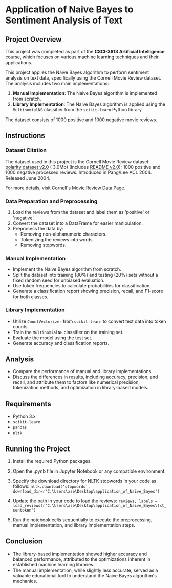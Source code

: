 # Application of Naive Bayes to Sentiment Analysis of Text

## Project Overview
This project was completed as part of the **CSCI-3613 Artificial Intelligence** course, which focuses on various machine learning techniques and their applications.

This project applies the Naive Bayes algorithm to perform sentiment analysis on text data, specifically using the Cornell Movie Review dataset. The analysis includes two main implementations:
1. **Manual Implementation**: The Naive Bayes algorithm is implemented from scratch.
2. **Library Implementation**: The Naive Bayes algorithm is applied using the `MultinomialNB` classifier from the `scikit-learn` Python library.

The dataset consists of 1000 positive and 1000 negative movie reviews.


## Instructions

### Dataset Citation

The dataset used in this project is the Cornell Movie Review dataset:
[polarity dataset v2.0](https://www.cs.cornell.edu/people/pabo/movie-review-data/review_polarity.tar.gz) ( 3.0Mb) (includes [README v2.0](https://www.cs.cornell.edu/people/pabo/movie-review-data/poldata.README.2.0.txt)): 1000 positive and 1000 negative processed reviews. Introduced in Pang/Lee ACL 2004. Released June 2004.

For more details, visit [Cornell's Movie Review Data Page](http://www.cs.cornell.edu/people/pabo/movie-review-data/).



### Data Preparation and Preprocessing
1. Load the reviews from the dataset and label them as 'positive' or 'negative'.
2. Convert the dataset into a DataFrame for easier manipulation.
3. Preprocess the data by:
   - Removing non-alphanumeric characters.
   - Tokenizing the reviews into words.
   - Removing stopwords.

### Manual Implementation
- Implement the Naive Bayes algorithm from scratch.
- Split the dataset into training (80%) and testing (20%) sets without a fixed random seed for unbiased evaluation.
- Use token frequencies to calculate probabilities for classification.
- Generate a classification report showing precision, recall, and F1-score for both classes.

### Library Implementation
- Utilize `CountVectorizer` from `scikit-learn` to convert text data into token counts.
- Train the `MultinomialNB` classifier on the training set.
- Evaluate the model using the test set.
- Generate accuracy and classification reports.

## Analysis
- Compare the performance of manual and library implementations.
- Discuss the differences in results, including accuracy, precision, and recall, and attribute them to factors like numerical precision, tokenization methods, and optimization in library-based models.

## Requirements
- Python 3.x
- `scikit-learn`
- `pandas`
- `nltk`

## Running the Project
1. Install the required Python packages.

2. Open the .pynb file in Jupyter Notebook or any compatible environment.

3. Specify the download directory for NLTK stopwords in your code as follows: 
`nltk.download('stopwords', download_dir=r'C:\Users\aze\Desktop\application_of_Naive_Bayes')`

4. Update the path in your code to load the reviews:
`reviews, labels = load_reviews(r'C:\Users\aze\Desktop\application_of_Naive_Bayes\txt_sentoken')
`

5. Run the notebook cells sequentially to execute the preprocessing, manual implementation, and library implementation steps.


## Conclusion
- The library-based implementation showed higher accuracy and balanced performance, attributed to the optimizations inherent in established machine learning libraries. 
- The manual implementation, while slightly less accurate, served as a valuable educational tool to understand the Naive Bayes algorithm's mechanics.

